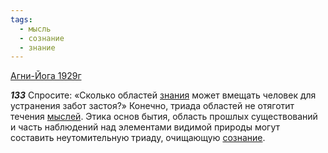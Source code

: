 ```yaml
---
tags:
  - мысль
  - сознание
  - знание
---
```


[Агни-Йога 1929г](https://127.0.0.1:4002/agni/1929)

___133___
Спросите: «Сколько областей [знания](../../../tags/#[знание](../../../tags/#знание)) может вмещать человек для устранения забот застоя?» Конечно, триада областей не отяготит течения [мыслей](../../../tags/#мысль). Этика основ бытия, область прошлых существований и часть наблюдений над элементами видимой природы могут составить неутомительную триаду, очищающую [сознание](../../../tags/#сознание).